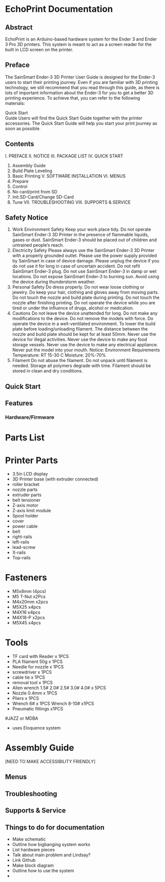 # EchoPrint Documentation

## Abstract

EchoPrint is an Arduino-based hardware system for the Ender 3 and Ender 3 Pro 3D printers. This system is meant to act as a screen reader for the built in LCD screen on the printer. 

## Preface
The SainSmart Ender-3 3D Printer User Guide is designed for the Ender-3 users to start their printing journey. Even if you are familiar with 3D printing technology, we still recommend that you read through this guide, as there is lots of important information about the Ender-3 for you to get a better 3D printing experience. To achieve that, you can refer to the following materials:

Quick Start  
Guide Users will find the Quick Start Guide together with the printer accessories. The Quick Start Guide will help you start your print journey as soon as possible.

## Contents

I.	PREFACE
II.	NOTICE
III.	PACKAGE LIST
IV.	QUICK START
1.	Assembly Guide
2.	Build Plate Leveling
3.	Basic Printing
V.	SOFTWARE INSTALLATION
VI.	MENUS
1.	Prepare
2.	Control
3.	No card/print from SD
4.	Init.SD-Card/Change SD-Card
5.	Tune
VII.	TROUBLESHOOTING
VIII.	SUPPORTS & SERVICE



## Safety Notice

1.	Work Environment Safety
Keep your work place tidy. Do not operate SainSmart Ender-3 3D Printer in the presence of flammable liquids, gases or dust. SainSmart Ender-3 should be placed out of children and untrained people’s reach.
2.	Electricity Safety
Please always use the SainSmart Ender-3 3D Printer with a properly grounded outlet.
Please use the power supply provided by SainSmart in case of device damage.
Please unplug the device if you do not use it for long in case of uncertain accident.
Do not refit SainSmart Ender-3 plug.
Do not use SainSmart Ender-3 in damp or wet locations.
Do not expose SainSmart Ender-3 to burning sun.
Avoid using the device during thunderstorm weather.
3.	Personal Safety
Do dress properly. Do not wear loose clothing or jewelry.
Do keep your hair, clothing and gloves away from moving parts.
Do not touch the nozzle and build plate during printing. 
Do not touch the nozzle after finishing printing.
Do not operate the device while you are tired or under the influence of drugs, alcohol or medication.
4. Cautions
Do not leave the device unattended for long.
Do not make any modifications to the device.
Do not remove the models with force.
Do operate the device in a well-ventilated environment.
To lower the build plate before loading/unloading filament. The distance between the nozzle and build plate should be kept for at least 50mm.
Never use the device for illegal activities.
Never use the device to make any food storage vessels.
Never use the device to make any electrical appliance. Never put the model into your mouth.
Notice: Environment Requirements Temperature: RT 15-30 C
             Moisture: 20%-70%
5. Filament
Do not abuse the filament.
Do not unpack until filament is needed.
Storage all polymers degrade with time.
Filament should be stored in clean and dry conditions.


## Quick Start

## Features 

### Hardware/Firmware

# Parts List

# Printer Parts
- 3.5in LCD display
- 3D Printer base (with extruder connected)
- roller bracket
- nozzle parts
- extruder parts
- belt tensioner
- Z-axis motor
- Z-axis limit module
- Spool holder
- cover
- power cable
- belt
- right-rails
- left-rails
- lead-screw
- X-rails
- Top-rails

# Fasteners
- M5x8mm (4pcs)
- M5 T-Nut x2Pcs
- M4x20mm x2pcs
- M5X25 x4pcs
- M4X16 x4pcs
- M4X18-P x2pcs
- M5X45 x4pcs

# Tools
- TF card with Reader x 1PCS
- PLA filament 50g x 1PCS
- Needle for nozzle x 1PCS
- screwdriver x 1PCS
- cable tie x 1PCS
- removal tool x 1PCS
- Allen wrench 1.5# 2.0# 2.5# 3.0# 4.0# x 5PCS
- Nozzle 0.4mm x 1PCS
- Pliers x 1PCS
- Wrench 6# x 1PCS Wrench 8-10# x1PCS 
- Pneumatic fittings x1PCS

#JAZZ or MDBA
- uses Eloquence system

# Assembly Guide 

[NEED TO MAKE ACCESSIBILITY FRIENDLY]

## Menus

## Troubleshooting

## Supports & Service

## Things to do for documentation
- Make schematic 
- Outline how bigbanging system works
- List hardware pieces
- Talk about main problem and Lindsay? 
- Link Github 
- Make block diagram 
- Outline how to use the system
- 

